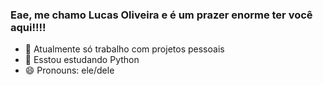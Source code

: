 ### Eae, me chamo Lucas Oliveira e é um prazer enorme ter você aqui!!!!

- 🔭 Atualmente só trabalho com projetos pessoais
- 🌱 Esstou estudando Python
- 😄 Pronouns: ele/dele


